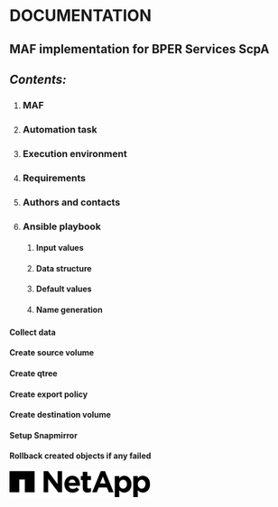 # DOCUMENTATION
## MAF implementation for BPER Services ScpA

## *Contents:*
1. ### MAF
2. ### Automation task
3. ### Execution environment
4. ### Requirements
5. ### Authors and contacts
6. ### Ansible playbook
   1. #### Input values
   2. #### Data structure
   3. #### Default values
   4. #### Name generation
### 


#### Collect data
#### Create source volume
#### Create qtree
#### Create export policy
#### Create destination volume
#### Setup Snapmirror
#### Rollback created objects if any failed
<img src=docs/netapp-footer-logo.png>

## 

